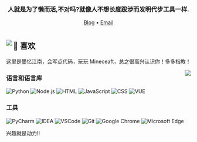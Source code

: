 <h3 align="center">人就是为了懒而活,不对吗?就像人不想长度跋涉而发明代步工具一样.</h3>

<p align="center">
  <a target="_blank" href="https://moyi.playae.com/">Blog</a> •
  <a target="_blank" href="dongyifengs@gmail.com">Email</a>
</p>

#    
<img align="left" src="https://github-readme-stats.vercel.app/api?username=dongyifengs&show_icons=true">

## 🎯 喜欢
这里是墨忆江南，会写点代码，玩玩 Mineceaft，总之很高兴认识你！多多指教！

<img align="right" src="https://github-readme-stats.vercel.app/api/top-langs/?username=dongyifengs&layout=compact&hide=html,css,less,scss&langs_count=8&theme=tokyonight&hide_title=true">

### 语言和语言库
![Python](https://img.shields.io/static/v1?style=for-the-badge&message=Python&color=336e9d&logo=Python&logoColor=ffffff&label=)
![Node.js](https://img.shields.io/badge/Node.js-43853D?style=for-the-badge&logo=node.js&logoColor=white)
![HTML](https://img.shields.io/badge/HTML-brightgreen?style=for-the-badge&logo=html&logoColor=red)
![JavaScript](https://img.shields.io/badge/JavaScript-F7DF1E?style=for-the-badge&logo=javascript&logoColor=black)
![CSS](https://img.shields.io/badge/CSS-239120?&style=for-the-badge&logo=css3&logoColor=white)
![VUE](https://img.shields.io/badge/VUE-brightgreen?style=for-the-badge&logo=vuedotjs&logoColor=white)

### 工具
![PyCharm](https://img.shields.io/badge/IntelliJ_PyCharm-000000.svg?style=for-the-badge&logo=intellij-pycharm&logoColor=green)
![IDEA](https://img.shields.io/badge/IntelliJ_IDEA-000000.svg?style=for-the-badge&logo=intellij-idea&logoColor=white)
![VSCode](https://img.shields.io/badge/Visual_Studio_Code-0078D4?style=for-the-badge&logo=visual%20studio%20code&logoColor=white)
![Git](https://img.shields.io/badge/GIT-E44C30?style=for-the-badge&logo=git&logoColor=white)
![Google Chrome](https://img.shields.io/badge/Google_chrome-4285F4?style=for-the-badge&logo=Google-chrome&logoColor=white)
![Microsoft Edge](https://img.shields.io/badge/Microsoft_Edge-0078D7?style=for-the-badge&logo=Microsoft-edge&logoColor=white)

兴趣就是动力!!
